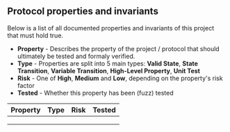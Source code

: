 ## Protocol properties and invariants

Below is a list of all documented properties and invariants of this project that must hold true.

- **Property** - Describes the property of the project / protocol that should ultimately be tested and formaly verified.
- **Type** - Properties are split into 5 main types: **Valid State**, **State Transition**, **Variable Transition**,
  **High-Level Property**, **Unit Test**
- **Risk** - One of **High**, **Medium** and **Low**, depending on the property's risk factor
- **Tested** - Whether this property has been (fuzz) tested

| **Property** | **Type** | **Risk** | **Tested** |
| ------------ | -------- | -------- | ---------- |
|              |          |          |            |
|              |          |          |            |
|              |          |          |            |
